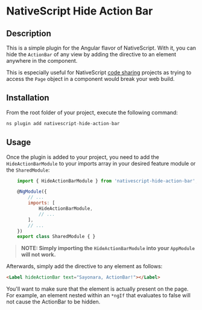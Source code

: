 # NativeScript Hide Action Bar

<!-- ![Short demo of NativeScript Hide Action Bar in action](https://gitlab.com/knowlysis/external/nativescript-hide-action-bar/-/raw/master/images/demo.gif) -->

## Description

This is a simple plugin for the Angular flavor of NativeScript. With it, you can hide the `ActionBar` of any view by adding the directive to an element anywhere in the component.

This is especially useful for NativeScript [code sharing](https://docs.nativescript.org/angular/code-sharing/intro#introduction) projects as trying to access the `Page` object in a component would break your web build.

## Installation

From the root folder of your project, execute the following command:

```javascript
ns plugin add nativescript-hide-action-bar
```

## Usage

Once the plugin is added to your project, you need to add the `HideActionBarModule` to your imports array in your desired feature module or the `SharedModule`:

```javascript
    import { HideActionBarModule } from 'nativescript-hide-action-bar';

    @NgModule({
        // ...
        imports: [
            HideActionBarModule,
            // ...
        ],
        // ...
    })
    export class SharedModule { }
```

> **NOTE: Simply importing the `HideActionBarModule` into your `AppModule` will not work.**

Afterwards, simply add the directive to any element as follows:

```html
<Label hideActionBar text="Sayonara, ActionBar!"></Label>
```

You'll want to make sure that the element is actually present on the page. For example, an element nested within an `*ngIf` that evaluates to false will not cause the ActionBar to be hidden.
